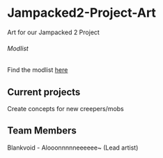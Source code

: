 # Jampacked2-Project-Art
Art for our Jampacked 2 Project

###### Modlist
Find the modlist [here](https://docs.google.com/spreadsheets/d/1U2YEvQ4C5O_1uUFvwbVg72HFOckIbKkcRN6LxPkydjs/)

## Current projects
Create concepts for new creepers/mobs

## Team Members
Blankvoid - Alooonnnnneeeeee~ (Lead artist)




